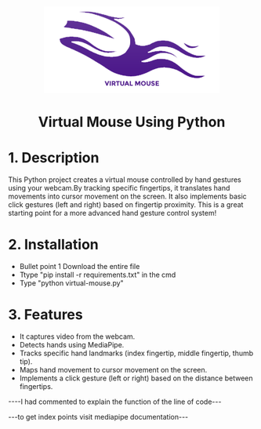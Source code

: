 
<p align="center">
  <img src="https://github.com/anandksuni03/virtual-mouse/blob/main/vm.png?raw=true" alt="Your Image">
</p>

<div align="center">

# Virtual Mouse Using Python

</div>








<h1>1. Description</h1>

This Python project creates a virtual mouse controlled by hand gestures using your webcam.By tracking specific fingertips, it translates hand movements into cursor movement on the screen. It also implements basic click gestures (left and right) based on fingertip proximity. This is a great starting point for a more advanced hand gesture control system!


<h1>2. Installation</h1>

* Bullet point 1 Download the entire file<br>
* Ttype "pip install -r requirements.txt" in the cmd<br>
* Type "python virtual-mouse.py"<br>


<h1>3. Features </h1>

*  It captures video from the webcam.<br>
*  Detects hands using MediaPipe.<br>
*  Tracks specific hand landmarks (index fingertip, middle fingertip, thumb tip).<br>
*  Maps hand movement to cursor movement on the screen.<br>
*  Implements a click gesture (left or right) based on the distance between fingertips.<br>

----I had commented to explain the function of the line of code---

---to get index points visit mediapipe documentation---
